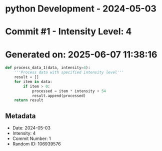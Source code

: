 ﻿# python Development - 2024-05-03
# Commit #1 - Intensity Level: 4
# Generated on: 2025-06-07 11:38:16
```python
def process_data_1(data, intensity=4):
    '''Process data with specified intensity level'''
    result = []
    for item in data:
        if item > 0:
            processed = item * intensity + 54
            result.append(processed)
    return result
```
## Metadata
- Date: 2024-05-03
- Intensity: 4
- Commit Number: 1
- Random ID: 106939576
